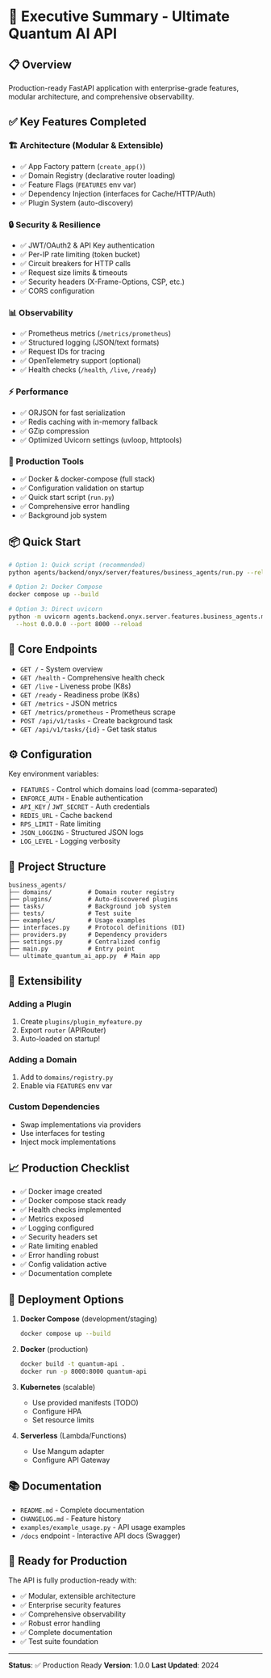 # 🚀 Executive Summary - Ultimate Quantum AI API

## 📋 Overview

Production-ready FastAPI application with enterprise-grade features, modular architecture, and comprehensive observability.

## ✅ Key Features Completed

### 🏗️ Architecture (Modular & Extensible)
- ✅ App Factory pattern (`create_app()`)
- ✅ Domain Registry (declarative router loading)
- ✅ Feature Flags (`FEATURES` env var)
- ✅ Dependency Injection (interfaces for Cache/HTTP/Auth)
- ✅ Plugin System (auto-discovery)

### 🔒 Security & Resilience
- ✅ JWT/OAuth2 & API Key authentication
- ✅ Per-IP rate limiting (token bucket)
- ✅ Circuit breakers for HTTP calls
- ✅ Request size limits & timeouts
- ✅ Security headers (X-Frame-Options, CSP, etc.)
- ✅ CORS configuration

### 📊 Observability
- ✅ Prometheus metrics (`/metrics/prometheus`)
- ✅ Structured logging (JSON/text formats)
- ✅ Request IDs for tracing
- ✅ OpenTelemetry support (optional)
- ✅ Health checks (`/health`, `/live`, `/ready`)

### ⚡ Performance
- ✅ ORJSON for fast serialization
- ✅ Redis caching with in-memory fallback
- ✅ GZip compression
- ✅ Optimized Uvicorn settings (uvloop, httptools)

### 🔧 Production Tools
- ✅ Docker & docker-compose (full stack)
- ✅ Configuration validation on startup
- ✅ Quick start script (`run.py`)
- ✅ Comprehensive error handling
- ✅ Background job system

## 📦 Quick Start

```bash
# Option 1: Quick script (recommended)
python agents/backend/onyx/server/features/business_agents/run.py --reload

# Option 2: Docker Compose
docker compose up --build

# Option 3: Direct uvicorn
python -m uvicorn agents.backend.onyx.server.features.business_agents.main:app \
  --host 0.0.0.0 --port 8000 --reload
```

## 🎯 Core Endpoints

- `GET /` - System overview
- `GET /health` - Comprehensive health check
- `GET /live` - Liveness probe (K8s)
- `GET /ready` - Readiness probe (K8s)
- `GET /metrics` - JSON metrics
- `GET /metrics/prometheus` - Prometheus scrape
- `POST /api/v1/tasks` - Create background task
- `GET /api/v1/tasks/{id}` - Get task status

## ⚙️ Configuration

Key environment variables:
- `FEATURES` - Control which domains load (comma-separated)
- `ENFORCE_AUTH` - Enable authentication
- `API_KEY` / `JWT_SECRET` - Auth credentials
- `REDIS_URL` - Cache backend
- `RPS_LIMIT` - Rate limiting
- `JSON_LOGGING` - Structured JSON logs
- `LOG_LEVEL` - Logging verbosity

## 📁 Project Structure

```
business_agents/
├── domains/          # Domain router registry
├── plugins/          # Auto-discovered plugins
├── tasks/            # Background job system
├── tests/            # Test suite
├── examples/         # Usage examples
├── interfaces.py     # Protocol definitions (DI)
├── providers.py      # Dependency providers
├── settings.py       # Centralized config
├── main.py           # Entry point
└── ultimate_quantum_ai_app.py  # Main app
```

## 🔌 Extensibility

### Adding a Plugin
1. Create `plugins/plugin_myfeature.py`
2. Export `router` (APIRouter)
3. Auto-loaded on startup!

### Adding a Domain
1. Add to `domains/registry.py`
2. Enable via `FEATURES` env var

### Custom Dependencies
- Swap implementations via providers
- Use interfaces for testing
- Inject mock implementations

## 📈 Production Checklist

- ✅ Docker image created
- ✅ Docker compose stack ready
- ✅ Health checks implemented
- ✅ Metrics exposed
- ✅ Logging configured
- ✅ Security headers set
- ✅ Rate limiting enabled
- ✅ Error handling robust
- ✅ Config validation active
- ✅ Documentation complete

## 🚀 Deployment Options

1. **Docker Compose** (development/staging)
   ```bash
   docker compose up --build
   ```

2. **Docker** (production)
   ```bash
   docker build -t quantum-api .
   docker run -p 8000:8000 quantum-api
   ```

3. **Kubernetes** (scalable)
   - Use provided manifests (TODO)
   - Configure HPA
   - Set resource limits

4. **Serverless** (Lambda/Functions)
   - Use Mangum adapter
   - Configure API Gateway

## 📚 Documentation

- `README.md` - Complete documentation
- `CHANGELOG.md` - Feature history
- `examples/example_usage.py` - API usage examples
- `/docs` endpoint - Interactive API docs (Swagger)

## 🎉 Ready for Production

The API is fully production-ready with:
- ✅ Modular, extensible architecture
- ✅ Enterprise security features
- ✅ Comprehensive observability
- ✅ Robust error handling
- ✅ Complete documentation
- ✅ Test suite foundation

---

**Status**: ✅ Production Ready
**Version**: 1.0.0
**Last Updated**: 2024
